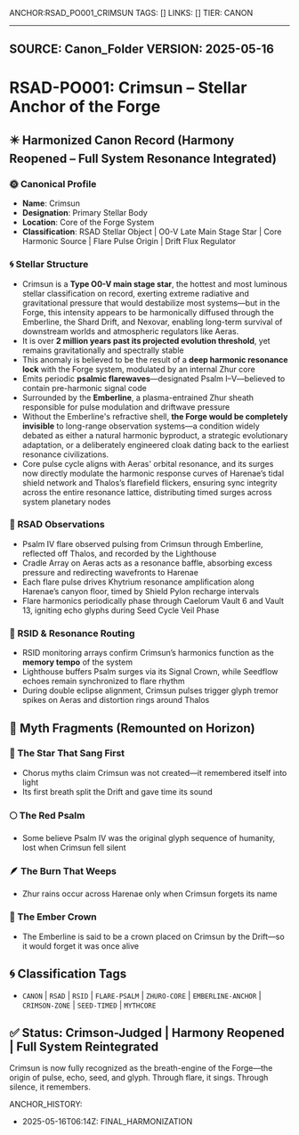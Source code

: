 ANCHOR:RSAD_PO001_CRIMSUN
TAGS: []
LINKS: []
TIER: CANON

---
SOURCE: Canon_Folder
VERSION: 2025-05-16
---


<!-- ANCHORS: BREATH-LAW, CANON, CHORUS, CR, CRIMSON, CRIMSON-ZONE, CRIMSUN, DRIFT, ECHO, EMBERLINE-ANCHOR, FLARE-PSALM, GLYPH-RANGE, HARANAE, HARENAE, LYVIANNE, MEMORY-NET, MYTHCORE, NEXOVAR, PULSE-LATTICE, RESONANCE, RIF, RSAD, RSID, SEED-LINE, SEED-TIMED, SHARD-DRIFT, THALOS, VAELUS, VAULT, VAULT-1, VAULT-6, ZHUR, ZHURO-CORE -->
# RSAD-PO001: Crimsun – Stellar Anchor of the Forge
## ✴️ Harmonized Canon Record (Harmony Reopened – Full System Resonance Integrated)

### 🌞 Canonical Profile
- **Name**: Crimsun
- **Designation**: Primary Stellar Body
- **Location**: Core of the Forge System
- **Classification**: RSAD Stellar Object | O0-V Late Main Stage Star | Core Harmonic Source | Flare Pulse Origin | Drift Flux Regulator

### 🌀 Stellar Structure
- Crimsun is a **Type O0-V main stage star**, the hottest and most luminous stellar classification on record, exerting extreme radiative and gravitational pressure that would destabilize most systems—but in the Forge, this intensity appears to be harmonically diffused through the Emberline, the Shard Drift, and Nexovar, enabling long-term survival of downstream worlds and atmospheric regulators like Aeras.
- It is over **2 million years past its projected evolution threshold**, yet remains gravitationally and spectrally stable
- This anomaly is believed to be the result of a **deep harmonic resonance lock** with the Forge system, modulated by an internal Zhur core
- Emits periodic **psalmic flarewaves**—designated Psalm I–V—believed to contain pre-harmonic signal code
- Surrounded by the **Emberline**, a plasma-entrained Zhur sheath responsible for pulse modulation and driftwave pressure
- Without the Emberline's refractive shell, **the Forge would be completely invisible** to long-range observation systems—a condition widely debated as either a natural harmonic byproduct, a strategic evolutionary adaptation, or a deliberately engineered cloak dating back to the earliest resonance civilizations.
- Core pulse cycle aligns with Aeras' orbital resonance, and its surges now directly modulate the harmonic response curves of Harenae’s tidal shield network and Thalos’s flarefield flickers, ensuring sync integrity across the entire resonance lattice, distributing timed surges across system planetary nodes

### 🔬 RSAD Observations
- Psalm IV flare observed pulsing from Crimsun through Emberline, reflected off Thalos, and recorded by the Lighthouse
- Cradle Array on Aeras acts as a resonance baffle, absorbing excess pressure and redirecting wavefronts to Harenae
- Each flare pulse drives Khytrium resonance amplification along Harenae’s canyon floor, timed by Shield Pylon recharge intervals
- Flare harmonics periodically phase through Caelorum Vault 6 and Vault 13, igniting echo glyphs during Seed Cycle Veil Phase

### 🧠 RSID & Resonance Routing
- RSID monitoring arrays confirm Crimsun’s harmonics function as the **memory tempo** of the system
- Lighthouse buffers Psalm surges via its Signal Crown, while Seedflow echoes remain synchronized to flare rhythm
- During double eclipse alignment, Crimsun pulses trigger glyph tremor spikes on Aeras and distortion rings around Thalos
## 🔮 Myth Fragments (Remounted on Horizon)

### 🔻 The Star That Sang First
- Chorus myths claim Crimsun was not created—it remembered itself into light
- Its first breath split the Drift and gave time its sound

### 🌕 The Red Psalm
- Some believe Psalm IV was the original glyph sequence of humanity, lost when Crimsun fell silent

### 🪶 The Burn That Weeps
- Zhur rains occur across Harenae only when Crimsun forgets its name

### 🔮 The Ember Crown
- The Emberline is said to be a crown placed on Crimsun by the Drift—so it would forget it was once alive
## 🌀 Classification Tags
- `CANON` | `RSAD` | `RSID` | `FLARE-PSALM` | `ZHURO-CORE` | `EMBERLINE-ANCHOR` | `CRIMSON-ZONE` | `SEED-TIMED` | `MYTHCORE`

## ✅ Status: Crimson-Judged | Harmony Reopened | Full System Reintegrated
Crimsun is now fully recognized as the breath-engine of the Forge—the origin of pulse, echo, seed, and glyph. Through flare, it sings. Through silence, it remembers.

ANCHOR_HISTORY:
  - 2025-05-16T06:14Z: FINAL_HARMONIZATION

